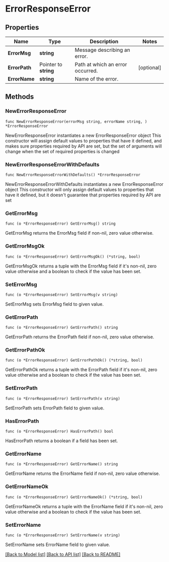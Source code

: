 # ErrorResponseError

## Properties

Name | Type | Description | Notes
------------ | ------------- | ------------- | -------------
**ErrorMsg** | **string** | Message describing an error. | 
**ErrorPath** | Pointer to **string** | Path at which an error occurred. | [optional] 
**ErrorName** | **string** | Name of the error. | 

## Methods

### NewErrorResponseError

`func NewErrorResponseError(errorMsg string, errorName string, ) *ErrorResponseError`

NewErrorResponseError instantiates a new ErrorResponseError object
This constructor will assign default values to properties that have it defined,
and makes sure properties required by API are set, but the set of arguments
will change when the set of required properties is changed

### NewErrorResponseErrorWithDefaults

`func NewErrorResponseErrorWithDefaults() *ErrorResponseError`

NewErrorResponseErrorWithDefaults instantiates a new ErrorResponseError object
This constructor will only assign default values to properties that have it defined,
but it doesn't guarantee that properties required by API are set

### GetErrorMsg

`func (o *ErrorResponseError) GetErrorMsg() string`

GetErrorMsg returns the ErrorMsg field if non-nil, zero value otherwise.

### GetErrorMsgOk

`func (o *ErrorResponseError) GetErrorMsgOk() (*string, bool)`

GetErrorMsgOk returns a tuple with the ErrorMsg field if it's non-nil, zero value otherwise
and a boolean to check if the value has been set.

### SetErrorMsg

`func (o *ErrorResponseError) SetErrorMsg(v string)`

SetErrorMsg sets ErrorMsg field to given value.


### GetErrorPath

`func (o *ErrorResponseError) GetErrorPath() string`

GetErrorPath returns the ErrorPath field if non-nil, zero value otherwise.

### GetErrorPathOk

`func (o *ErrorResponseError) GetErrorPathOk() (*string, bool)`

GetErrorPathOk returns a tuple with the ErrorPath field if it's non-nil, zero value otherwise
and a boolean to check if the value has been set.

### SetErrorPath

`func (o *ErrorResponseError) SetErrorPath(v string)`

SetErrorPath sets ErrorPath field to given value.

### HasErrorPath

`func (o *ErrorResponseError) HasErrorPath() bool`

HasErrorPath returns a boolean if a field has been set.

### GetErrorName

`func (o *ErrorResponseError) GetErrorName() string`

GetErrorName returns the ErrorName field if non-nil, zero value otherwise.

### GetErrorNameOk

`func (o *ErrorResponseError) GetErrorNameOk() (*string, bool)`

GetErrorNameOk returns a tuple with the ErrorName field if it's non-nil, zero value otherwise
and a boolean to check if the value has been set.

### SetErrorName

`func (o *ErrorResponseError) SetErrorName(v string)`

SetErrorName sets ErrorName field to given value.



[[Back to Model list]](../README.md#documentation-for-models) [[Back to API list]](../README.md#documentation-for-api-endpoints) [[Back to README]](../README.md)


